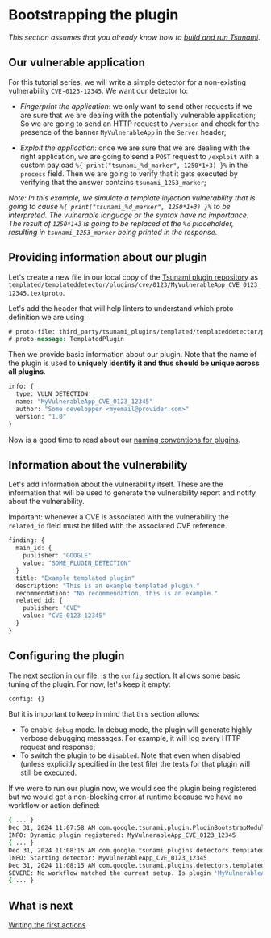 
# Bootstrapping the plugin

*This section assumes that you already know how to
[build and run Tsunami](https://google.github.io/tsunami-security-scanner/howto/howto).*

## Our vulnerable application

For this tutorial series, we will write a simple detector for a non-existing
vulnerability `CVE-0123-12345`. We want our detector to:

- *Fingerprint the application*: we only want to send other requests if we are
sure that we are dealing with the potentially vulnerable application; So we are
going to send an HTTP request to `/version` and check for the presence of the
banner `MyVulnerableApp` in the `Server` header;

- *Exploit the application*: once we are sure that we are dealing with the right
application, we are going to send a `POST` request to `/exploit` with a custom
payload `%{ print("tsunami_%d_marker", 1250*1+3) }%` in the `process` field.
Then we are going to verify that it gets executed by verifying that the answer
contains `tsunami_1253_marker`;

*Note: In this example, we simulate a template injection vulnerability that is
going to cause `%{ print("tsunami_%d_marker", 1250*1+3) }%` to be interpreted.
The vulnerable language or the syntax have no importance. The result of
`1250*1+3` is going to be replaced at the `%d` placeholder, resulting in
`tsunami_1253_marker` being printed in the response.*

## Providing information about our plugin

Let's create a new file in our local copy of the
[Tsunami plugin repository](https://github.com/google/tsunami-security-scanner-plugins)
as `templated/templateddetector/plugins/cve/0123/MyVulnerableApp_CVE_0123_12345.textproto`.

Let's add the header that will help linters to understand which proto definition
we are using:

```proto
# proto-file: third_party/tsunami_plugins/templated/templateddetector/proto/templated_plugin.proto
# proto-message: TemplatedPlugin
```

Then we provide basic information about our plugin. Note that the name of the
plugin is used to **uniquely identify it and thus should be unique across all
plugins**.

```proto
info: {
  type: VULN_DETECTION
  name: "MyVulnerableApp_CVE_0123_12345"
  author: "Some developper <myemail@provider.com>"
  version: "1.0"
}
```

Now is a good time to read about our
[naming conventions for plugins](appendix-naming-plugin).

## Information about the vulnerability

Let's add information about the vulnerability itself. These are the information
that will be used to generate the vulnerability report and notify about the
vulnerability.

Important: whenever a CVE is associated with the vulnerability the `related_id`
field must be filled with the associated CVE reference.

```proto
finding: {
  main_id: {
    publisher: "GOOGLE"
    value: "SOME_PLUGIN_DETECTION"
  }
  title: "Example templated plugin"
  description: "This is an example templated plugin."
  recommendation: "No recommendation, this is an example."
  related_id: {
    publisher: "CVE"
    value: "CVE-0123-12345"
  }
}
```

## Configuring the plugin

The next section in our file, is the `config` section. It allows some basic
tuning of the plugin. For now, let's keep it empty:

```proto
config: {}
```

But it is important to keep in mind that this section allows:

- To enable `debug` mode. In debug mode, the plugin will generate highly verbose
debugging messages. For example, it will log every HTTP request and response;
- To switch the plugin to be `disabled`. Note that even when disabled (unless
explicitly specified in the test file) the tests for that plugin will still be
executed.

If we were to run our plugin now, we would see the plugin being registered but
we would get a non-blocking error at runtime because we have no workflow or
action defined:

```sh
{ ... }
Dec 31, 2024 11:07:58 AM com.google.tsunami.plugin.PluginBootstrapModule registerDynamicPlugin
INFO: Dynamic plugin registered: MyVulnerableApp_CVE_0123_12345
{ ... }
Dec 31, 2024 11:08:15 AM com.google.tsunami.plugins.detectors.templateddetector.TemplatedDetector detect
INFO: Starting detector: MyVulnerableApp_CVE_0123_12345
Dec 31, 2024 11:08:15 AM com.google.tsunami.plugins.detectors.templateddetector.TemplatedDetector detect
SEVERE: No workflow matched the current setup. Is plugin 'MyVulnerableApp_CVE_0123_12345' misconfigured?
{ ... }
```

## What is next

[Writing the first actions](03-first-actions)
